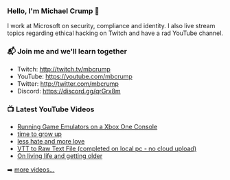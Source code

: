 ### Hello, I'm Michael Crump 👋

I work at Microsoft on security, compliance and identity. I also live stream topics regarding ethical hacking on Twitch and have a rad YouTube channel. 

### 📬 Join me and we'll learn together

- Twitch: http://twitch.tv/mbcrump
- YouTube: https://youtube.com/mbcrump
- Twitter: http://twitter.com/mbcrump
- Discord: https://discord.gg/qrGrx8m

### 📺 Latest YouTube Videos

<!-- YOUTUBE:START -->
- [Running Game Emulators on a Xbox One Console](https://www.youtube.com/watch?v=nYVxKX00hsQ)
- [time to grow up](https://www.youtube.com/watch?v=dF2_9rt146M)
- [less hate and more love](https://www.youtube.com/watch?v=QV1aizu353c)
- [VTT to Raw Text File (completed on local pc - no cloud upload)](https://www.youtube.com/watch?v=DeiCkpVbQH4)
- [On living life and getting older](https://www.youtube.com/watch?v=Sz1tN-o4hBs)
<!-- YOUTUBE:END -->

➡️ [more videos...](https://youtube.com/mbcrump)


